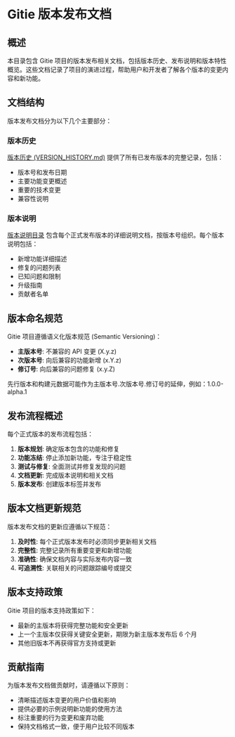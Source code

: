 # Gitie 版本发布文档

## 概述

本目录包含 Gitie 项目的版本发布相关文档，包括版本历史、发布说明和版本特性概览。这些文档记录了项目的演进过程，帮助用户和开发者了解各个版本的变更内容和新功能。

## 文档结构

版本发布文档分为以下几个主要部分：

### 版本历史

[版本历史 (VERSION_HISTORY.md)](VERSION_HISTORY.md) 提供了所有已发布版本的完整记录，包括：

- 版本号和发布日期
- 主要功能变更概述
- 重要的技术变更
- 兼容性说明

### 版本说明

[版本说明目录](version_notes/) 包含每个正式发布版本的详细说明文档，按版本号组织。每个版本说明包括：

- 新增功能详细描述
- 修复的问题列表
- 已知问题和限制
- 升级指南
- 贡献者名单

## 版本命名规范

Gitie 项目遵循语义化版本规范 (Semantic Versioning)：

- **主版本号**: 不兼容的 API 变更 (X.y.z)
- **次版本号**: 向后兼容的功能新增 (x.Y.z)
- **修订号**: 向后兼容的问题修复 (x.y.Z)

先行版本和构建元数据可能作为主版本号.次版本号.修订号的延伸，例如：1.0.0-alpha.1

## 发布流程概述

每个正式版本的发布流程包括：

1. **版本规划**: 确定版本包含的功能和修复
2. **功能冻结**: 停止添加新功能，专注于稳定性
3. **测试与修复**: 全面测试并修复发现的问题
4. **文档更新**: 完成版本说明和相关文档
5. **版本发布**: 创建版本标签并发布

## 版本文档更新规范

版本发布文档的更新应遵循以下规范：

1. **及时性**: 每个正式版本发布时必须同步更新相关文档
2. **完整性**: 完整记录所有重要变更和新增功能
3. **准确性**: 确保文档内容与实际发布内容一致
4. **可追溯性**: 关联相关的问题跟踪编号或提交

## 版本支持政策

Gitie 项目的版本支持政策如下：

- 最新的主版本将获得完整功能和安全更新
- 上一个主版本仅获得关键安全更新，期限为新主版本发布后 6 个月
- 其他旧版本不再获得官方支持或更新

## 贡献指南

为版本发布文档做贡献时，请遵循以下原则：

- 清晰描述版本变更的用户价值和影响
- 提供必要的示例说明新功能的使用方法
- 标注重要的行为变更和废弃功能
- 保持文档格式一致，便于用户比较不同版本